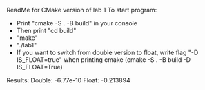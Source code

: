 ReadMe for CMake version of lab 1
To start program:
- Print "cmake -S . -B build" in your console
- Then print "cd build"
- "make"
- "./lab1"
- If you want to switch from double version to float, 
write flag "-D IS_FLOAT=true" when printing cmake
(cmake -S . -B build -D IS_FLOAT=True)

Results:
Double: -6.77e-10
Float: -0.213894

